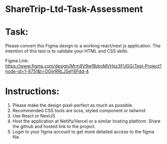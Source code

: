 # ShareTrip-Ltd-Task-Assessment

# Task: 
Please convert this Figma design to a working react/next js application. The intention of this test is to validate your HTML and CSS skills. 

Figma Link: https://www.figma.com/design/Mrm9V9wfBdroMVHsz3FUGG/Test-Project?node-id=1-4751&t=OGijrRRLJSeY6Fdd-4

# Instructions: 
1. Please make the design pixel-perfect as much as possible.
2. Recommended CSS tools are scss, styled component or tailwind.
3. Use React or NextJS
4. Host the application at Netlify/Vercel or a similar hosting platform. Share the github and hosted link to the project.
5. Login to your figma account to get more detailed access to the figma file. 
